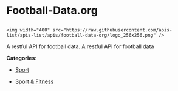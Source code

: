 # Football-Data.org<p align="center">
    <img width="400" src="https://raw.githubusercontent.com/apis-list/apis-list/apis/football-data-org/logo_256x256.png" />
</p>

A restful API for football data.  A restful API for football data

**Categories**:

- [Sport](https://github/apis-list/apis-list#sport)

- [Sport & Fitness](https://github/apis-list/apis-list#sport-and-fitness)





